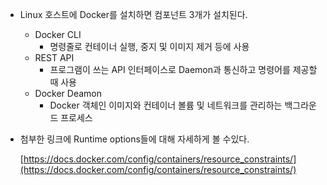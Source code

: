 - Linux 호스트에 Docker를 설치하면 컴포넌트 3개가 설치된다.
    - Docker CLI
        - 명령줄로 컨테이너 실행, 중지 및 이미지 제거 등에 사용
    - REST API
        - 프로그램이 쓰는 API 인터페이스로 Daemon과 통신하고 명령어를 제공할 때 사용
    - Docker Deamon
        - Docker 객체인 이미지와 컨테이너 볼륨 및 네트워크를 관리하는 백그라운드 프로세스
- 첨부한 링크에 Runtime options들에 대해 자세하게 볼 수있다.
    
    [https://docs.docker.com/config/containers/resource_constraints/](https://docs.docker.com/config/containers/resource_constraints/)